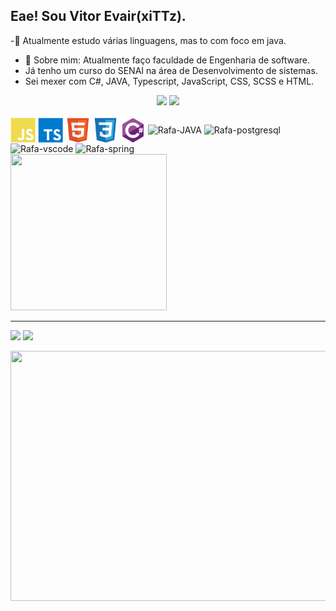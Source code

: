 ## Eae! Sou Vitor Evair(xiTTz).

 -🔭 Atualmente estudo várias linguagens, mas to com foco em java.
 - 💬 Sobre mim: Atualmente faço faculdade de Engenharia de software.
 - Já tenho um curso do SENAI na área de Desenvolvimento de sistemas.
 - Sei mexer com C#, JAVA, Typescript, JavaScript, CSS, SCSS e HTML.


 <div align="center">
  
  <img height="150em" witdh="140em" src="https://github-readme-stats.vercel.app/api?username=xiTTz2&show_icons=true&theme=dark&include_all_commits=true&count_private=true"/>
 
  <img height="150em" witdh="80em" src="https://github-readme-stats.vercel.app/api/top-langs/?username=xiTTz2&layout=compact&langs_count=7&theme=dark"/>
</div>

<div style="display: inline_block"><br>
  
  <img align="center" alt="Rafa-Js" height="40" width="40" src="https://raw.githubusercontent.com/devicons/devicon/master/icons/javascript/javascript-plain.svg">
  
  <img align="center" alt="Rafa-Ts" height="40" width="40" src="https://raw.githubusercontent.com/devicons/devicon/master/icons/typescript/typescript-plain.svg">
  
  <img align="center" alt="Rafa-HTML" height="40" width="40" src="https://raw.githubusercontent.com/devicons/devicon/master/icons/html5/html5-original.svg">
  
  <img align="center" alt="Rafa-CSS" height="40" width="40" src="https://raw.githubusercontent.com/devicons/devicon/master/icons/css3/css3-original.svg">
 
  <img align="center" alt="Rafa-Csharp" height="40" width="40" src="https://raw.githubusercontent.com/devicons/devicon/master/icons/csharp/csharp-original.svg">
  
  <img align="center" alt="Rafa-JAVA" height="40" width="40" src="https://cdn.jsdelivr.net/gh/devicons/devicon/icons/java/java-plain.svg">
  
  <img align="center" alt="Rafa-postgresql" height="40" width="40" src="https://cdn.jsdelivr.net/gh/devicons/devicon/icons/postgresql/postgresql-plain.svg" />

  <img align="center" alt="Rafa-vscode" height="40" width="40" src="https://cdn.jsdelivr.net/gh/devicons/devicon/icons/vscode/vscode-original.svg" />
  
  <img align="center" alt="Rafa-spring" height="40" width="40" src="https://cdn.jsdelivr.net/gh/devicons/devicon/icons/spring/spring-original.svg" />
  
  <div >
    
     
  </div>
  
  <img src="https://user-images.githubusercontent.com/62162703/157573403-9e94afd3-d229-4315-86e9-d88de747ede1.gif" width="250" height="250" id="kyle"/>
   

  </div>

<hr></hr>

<div>
  
  <a href="https://instagram.com/vitor.evair" style="background-color='black;'" target="_black"><img src="https://img.shields.io/badge/-Instagram-%23E4405F?style=for-the-badge&logo=instagram&logoColor=white" target="_blank"></a>
  <a href="https://steamcommunity.com/id/xittzlindomaravilhoso" style="background-color='black;'" target="_black"><img src="https://img.shields.io/badge/Steam-000000?style=for-the-badge&logo=steam&logoColor=white" target="_blank"></a>
  
  
   <img src="https://user-images.githubusercontent.com/62162703/157567790-5e173ac7-8f69-4451-a087-af50550055ee.gif" width="1000" height="400"/>
  
  
</div>


